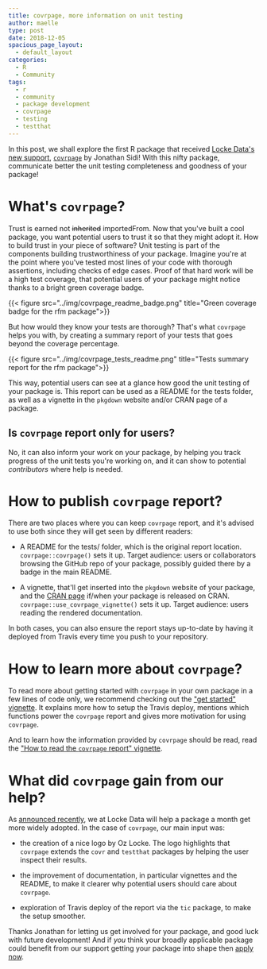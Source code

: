 ```yaml
---
title: covrpage, more information on unit testing
author: maelle
type: post
date: 2018-12-05
spacious_page_layout:
  - default_layout
categories:
  - R
  - Community
tags:
  - r
  - community
  - package development
  - covrpage
  - testing
  - testthat
---
```


In this post, we shall explore the first R package that received [Locke Data's new support](https://itsalocke.com/blog/package-support-offer/), [`covrpage`](https://yonicd.github.io/covrpage/) by Jonathan Sidi! With this nifty package, communicate better the unit testing completeness and goodness of your package!

# What's `covrpage`?

Trust is earned not ~~inherited~~ importedFrom. Now that you've built a cool package, you want potential users to trust it so that they might adopt it. How to build trust in your piece of software? Unit testing is part of the components building trustworthiness of your package. Imagine you're at the point where you've tested most lines of your code with thorough assertions, including checks of edge cases. Proof of that hard work will be a high test coverage, that potential users of your package might notice thanks to a bright green coverage badge.

{{< figure src="../img/covrpage_readme_badge.png" title="Green coverage badge for the rfm package">}} 

But how would they know your tests are thorough? That's what `covrpage` helps you with, by creating a summary report of your tests that goes beyond the coverage percentage.

{{< figure src="../img/covrpage_tests_readme.png" title="Tests summary report for the rfm package">}} 

This way, potential users can see at a glance how good the unit testing of your package is. This report can be used as a README for the tests folder, as well as a vignette in the `pkgdown` website and/or CRAN page of a package.

## Is `covrpage` report only for users?

No, it can also inform your work on your package, by helping you track progress of the unit tests you're working on, and it can show to potential _contributors_ where help is needed.

# How to publish `covrpage` report?

There are two places where you can keep `covrpage` report, and it's advised to use both since they will get seen by different readers:

* A README for the tests/ folder, which is the original report location. `covrpage::covrpage()` sets it up. Target audience: users or collaborators browsing the GitHub repo of your package, possibly guided there by a badge in the main README.

* A vignette, that'll get inserted into the `pkgdown` website of your package, and the [CRAN page](https://cran.r-project.org/web/packages/texPreview/index.html) if/when your package is released on CRAN. `covrpage::use_covrpage_vignette()` sets it up. Target audience: users reading the rendered documentation.

In both cases, you can also ensure the report stays up-to-date by having it deployed from Travis every time you push to your repository.

# How to learn more about `covrpage`?

To read more about getting started with `covrpage` in your own package in a few lines of code only, we recommend checking out the ["get started" vignette](https://yonicd.github.io/covrpage/articles/get-started.html). It explains more how to setup the Travis deploy, mentions which functions power the `covrpage` report and gives more motivation for using `covrpage`.

And to learn how the information provided by `covrpage` should be read, read the ["How to read the `covrpage` report" vignette](https://yonicd.github.io/covrpage/articles/how-to-read-covrpage-report.html).

# What did `covrpage` gain from our help?

As [announced recently](https://itsalocke.com/blog/package-support-offer/), we at Locke Data will help a package a month get more widely adopted. In the case of `covrpage`, our main input was:

* the creation of a nice logo by Oz Locke. The logo highlights that `covrpage` extends the `covr` and `testthat` packages by helping the user inspect their results.

* the improvement of documentation, in particular vignettes and the README, to make it clearer why potential users should care about `covrpage`.

* exploration of Travis deploy of the report via the `tic` package, to make the setup smoother.

Thanks Jonathan for letting us get involved for your package, and good luck with future development! And if _you_ think your broadly applicable package could benefit from our support getting your package into shape then [apply now](https://airtable.com/shrH3z9fQIbEJzPUn).

